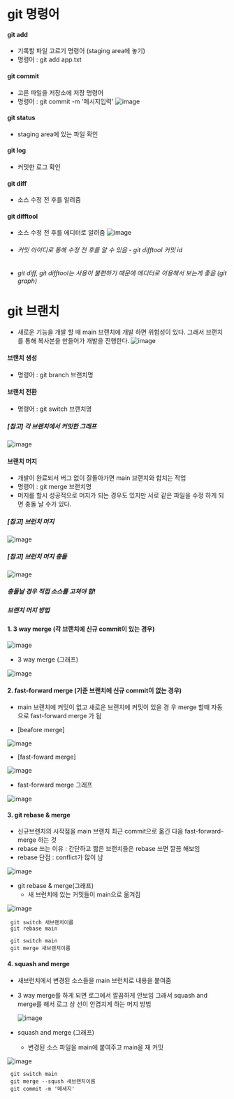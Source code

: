 # git 명령어

#### git add
- 기록할 파일 고르기 명령어 (staging area에 놓기)
- 명령어 : git add app.txt

#### git commit
- 고른 파일을 저장소에 저장 명령어
- 명령어 : git commit -m '메시지입력'
![image](https://github.com/wjdwodnr5452/git-study/assets/90361061/dd615ba5-3db3-45d4-9270-dca7fc3d353b)

#### git status
- staging area에 있는 파일 확인

#### git log
- 커밋한 로그 확인

#### git diff
- 소스 수정 전 후를 알려줌

#### git difftool
- 소스 수정 전 후를 에디터로 알려줌
![image](https://github.com/wjdwodnr5452/git-study/assets/90361061/89da5775-dfab-41c6-ac42-76fa6a3e9de7)
- ###### 커밋 아이디로 통해 수정 전 후를 알 수 있음 - git difftool 커밋 id
- ###### git diff, git difftool는 사용이 불편하기 때문에 에디터로 이용해서 보는게 좋음 (git graph)


# git 브랜치
- 새로운 기능을 개발 할 때 main 브랜치에 개발 하면 위험성이 있다. 그래서 브랜치를 통해 복사본을 만들어가 개발을 진행한다.
  ![image](https://github.com/wjdwodnr5452/git-study/assets/90361061/66744c50-56b6-4d69-9e6a-5a3ea39a3a69)

#### 브랜치 생성
- 명령어 : git branch 브랜치명

#### 브랜치 전환
- 명령어 : git switch 브랜치명

##### [참고] 각 브랜치에서 커밋한 그래프
![image](https://github.com/wjdwodnr5452/git-study/assets/90361061/a02a0e11-b05e-443f-b9f2-96a138f07222)

#### 브랜치 머지
- 개발이 완료되서 버그 없이 잘돌아가면 main 브랜치와 합치는 작업
- 명령어 : git merge 브랜치명
- 머지를 할시 성공적으로 머지가 되는 경우도 있지만 서로 같은 파일을 수정 하게 되면 충돌 날 수가 있다.

##### [참고] 브런치 머지
![image](https://github.com/wjdwodnr5452/git-study/assets/90361061/5a2099b7-1d82-4dcf-8755-253eb466e7c9)

##### [참고] 브런치 머지 충돌
![image](https://github.com/wjdwodnr5452/git-study/assets/90361061/e813d79f-7c29-44a6-871b-b0f5b76134f5)

##### 충돌날 경우 직접 소스를 고쳐야 함!

##### 브랜치 머지 방법

#### 1. 3 way merge (각 브랜치에 신규 commit이 있는 경우)
  
![image](https://github.com/wjdwodnr5452/git-study/assets/90361061/5a2099b7-1d82-4dcf-8755-253eb466e7c9)

  - 3 way merge (그래프)
    
   ![image](https://github.com/wjdwodnr5452/git-study/assets/90361061/2d6585cf-7438-495b-9fea-20547ef6d197)



#### 2. fast-forward merge (기준 브랜치에 신규 commit이 없는 경우)
  - main 브랜치에 커밋이 없고 새로운 브랜치에 커밋이 있을 경 우 merge 할때 자동으로 fast-forward merge 가 됨
  
  - [beafore merge]
    
   ![image](https://github.com/wjdwodnr5452/git-study/assets/90361061/21074470-7fab-46d4-b5c3-059e063ad3fc)

  - [fast-foward merge]
    
   ![image](https://github.com/wjdwodnr5452/git-study/assets/90361061/01ed555d-2283-4702-bd8f-4db469b3b4a9)
  
  - fast-forward merge 그래프
    
   ![image](https://github.com/wjdwodnr5452/git-study/assets/90361061/6a0f4dc7-fa31-4ed5-bfd5-42dd8b27f6ff)



#### 3. git rebase & merge
  - 신규브랜치의 시작점을 main 브랜치 최근 commit으로 옮긴 다음 fast-forward-merge 하는 것
  - rebase 쓰는 이유 : 간단하고 짧은 브랜치들은 rebase 쓰면 깔끔 해보임
  - rebase 단점 : conflict가 많이 남
    
  ![image](https://github.com/wjdwodnr5452/git-study/assets/90361061/9682681e-c206-438d-b1ac-9dee4f529268)
  
  - git rebase & merge(그래프)
    - 새 브런치에 있는 커밋들이 main으로 옮겨짐
      
   ![image](https://github.com/wjdwodnr5452/git-study/assets/90361061/ab7b4c60-4c1f-4f33-9dd5-0339eca1e5c3)

   ```
    git switch 새브랜치이름
    git rebase main

    git switch main
    git merge 새브랜치이름
   ```


    

#### 4. squash and merge
  - 새브런치에서 변경된 소스들을 main 브런치로 내용을 붙여줌
  - 3 way merge를 하게 되면 로그에서 깔끔하게 안보임 그래서 squash and merge를 해서 로그 상 선이 안겹치게 하는 머지 방법
    
    ![image](https://github.com/wjdwodnr5452/git-study/assets/90361061/8f0eedc0-b205-41a1-8c69-80d1c9a1bd76)

  - squash and merge (그래프)
    - 변경된 소스 파일을 main에 붙여주고 main을 재 커밋
      
  ![image](https://github.com/wjdwodnr5452/git-study/assets/90361061/59d0dc75-449b-43ed-a8f5-13d4356f54d4)

   ```
    git switch main
    git merge --sqush 새브랜치이름
    git commit -m '메세지'
   ```

  

















